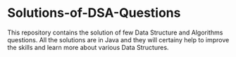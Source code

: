 # Solutions-of-DSA-Questions
This repository contains the solution of few Data Structure and Algorithms questions. All the solutions are in Java and they will certainy help to improve the skills and learn more about various Data Structures.
